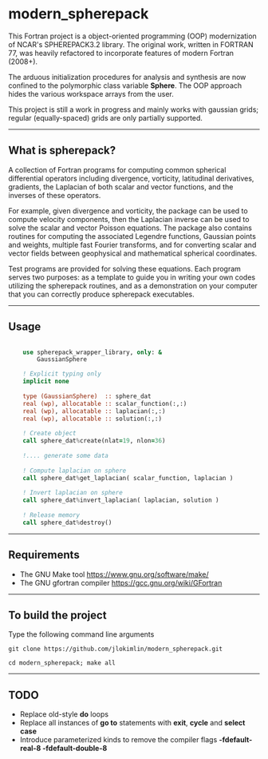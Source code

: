# **modern\_spherepack**

This Fortran project is a object-oriented programming (OOP) modernization of NCAR's SPHEREPACK3.2 library. The original work, written in FORTRAN 77, was heavily refactored to incorporate features of modern Fortran (2008+). 


The arduous initialization procedures for analysis and synthesis are now confined to the polymorphic class variable **Sphere**. The OOP approach hides the various workspace arrays from the user.

This project is still a work in progress and mainly works with gaussian grids; regular (equally-spaced) grids are only partially supported.
 

-----------------------------------------------------------------------------

## What is spherepack?

A collection of Fortran programs for computing common spherical differential operators including divergence, vorticity, latitudinal derivatives, gradients, the Laplacian of both scalar and vector functions, and the inverses of these operators.

For example, given divergence and vorticity, the package can be used to compute velocity components, then the Laplacian inverse can be used to solve the scalar and vector Poisson equations. The package also contains routines for computing the associated Legendre functions, Gaussian points and weights, multiple fast Fourier transforms, and for converting scalar and vector fields between geophysical and mathematical spherical coordinates.

Test programs are provided for solving these equations. Each program serves two purposes: as a template to guide you in writing your own codes utilizing the spherepack routines, and as a demonstration on your computer that you can correctly produce spherepack executables.

-----------------------------------------------------------------------------

## Usage

```fortran

    use spherepack_wrapper_library, only: &
        GaussianSphere

    ! Explicit typing only
    implicit none
    
    type (GaussianSphere)  :: sphere_dat
    real (wp), allocatable :: scalar_function(:,:)
    real (wp), allocatable :: laplacian(:,:) 
    real (wp), allocatable :: solution(:,:)
    
    ! Create object
    call sphere_dat%create(nlat=19, nlon=36)
    
    !.... generate some data
    
    ! Compute laplacian on sphere
    call sphere_dat%get_laplacian( scalar_function, laplacian )
    
    ! Invert laplacian on sphere
    call sphere_dat%invert_laplacian( laplacian, solution )
    
    ! Release memory
    call sphere_dat%destroy()

```

-----------------------------------------------------------------------------

## Requirements

* The GNU Make tool https://www.gnu.org/software/make/
* The GNU gfortran compiler https://gcc.gnu.org/wiki/GFortran

-----------------------------------------------------------------------------


## To build the project

Type the following command line arguments
```
git clone https://github.com/jlokimlin/modern_spherepack.git

cd modern_spherepack; make all
```

-----------------------------------------------------------------------------


## TODO
* Replace old-style **do** loops
* Replace all instances of **go to** statements with **exit**, **cycle** and **select case**
* Introduce parameterized kinds to remove the compiler flags **-fdefault-real-8 -fdefault-double-8**